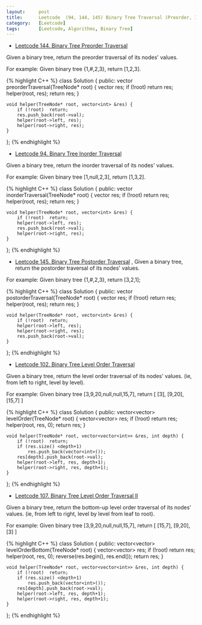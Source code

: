 ```yaml
---
layout:     post
title:      Leetcode  (94, 144, 145) Binary Tree Traversal (Preorder, Inorder, )
category:   [Leetcode] 
tags:		[Leetcode, Algorithms, Binary Tree]
---
```


* [Leetcode 144. Binary Tree Preorder Traversal](https://leetcode.com/problems/binary-tree-preorder-traversal/)

Given a binary tree, return the preorder traversal of its nodes' values.

For example:
	Given binary tree {1,#,2,3},
	return [1,2,3].

{% highlight C++ %}
class Solution {
public:
    vector<int> preorderTraversal(TreeNode* root) {
        vector<int> res;
        if (!root)  return res;
        helper(root, res);
        return res;
    }
    
    void helper(TreeNode* root, vector<int> &res) {
        if (!root)  return;
        res.push_back(root->val);
        helper(root->left, res);
        helper(root->right, res);
    }
};
{% endhighlight %}

* [Leetcode 94. Binary Tree Inorder Traversal](https://leetcode.com/problems/binary-tree-inorder-traversal/)

Given a binary tree, return the inorder traversal of its nodes' values.

For example:
	Given binary tree [1,null,2,3],
	return [1,3,2].

{% highlight C++ %}
class Solution {
public:
    vector<int> inorderTraversal(TreeNode* root) {
        vector<int> res;
        if (!root)  return res;
        helper(root, res);
        return res;
    }
    
    void helper(TreeNode* root, vector<int> &res) {
        if (!root)  return;
        helper(root->left, res);
        res.push_back(root->val);
        helper(root->right, res);
    }
};
{% endhighlight %}

* [Leetcode 145. Binary Tree Postorder Traversal](https://leetcode.com/problems/binary-tree-postorder-traversal/)
,
Given a binary tree, return the postorder traversal of its nodes' values.

For example:
	Given binary tree {1,#,2,3},
	return [3,2,1];

{% highlight C++ %}
class Solution {
public:
    vector<int> postorderTraversal(TreeNode* root) {
        vector<int> res;
        if (!root)  return res;
        helper(root, res);
        return res;
    }
    
    void helper(TreeNode* root, vector<int> &res) {
        if (!root)  return;
        helper(root->left, res);
        helper(root->right, res);
        res.push_back(root->val);
    }
};
{% endhighlight %}

* [Leetcode 102. Binary Tree Level Order Traversal](https://leetcode.com/problems/binary-tree-level-order-traversal/)

Given a binary tree, return the level order traversal of its nodes' values. (ie, from left to right, level by level).

For example:
	Given binary tree [3,9,20,null,null,15,7],
	return  [
  		[3],
  		[9,20],
  		[15,7]
	]

{% highlight C++ %}
class Solution {
public:
    vector<vector<int>> levelOrder(TreeNode* root) {
        vector<vector<int>> res;
        if (!root)  return res;
        helper(root, res, 0);
        return res;
    }
    
    void helper(TreeNode* root, vector<vector<int>> &res, int depth) {
        if (!root)  return;
        if (res.size() <depth+1)
            res.push_back(vector<int>());
        res[depth].push_back(root->val);
        helper(root->left, res, depth+1);
        helper(root->right, res, depth+1);
    }
};
{% endhighlight %}

* [Leetcode 107. Binary Tree Level Order Traversal II](https://leetcode.com/problems/binary-tree-level-order-traversal-ii/)

Given a binary tree, return the bottom-up level order traversal of its nodes' values. (ie, from left to right, level by level from leaf to root).

For example:
	Given binary tree [3,9,20,null,null,15,7],
	return 
	[
  		[15,7],
  		[9,20],
  		[3]
	]

{% highlight C++ %}
class Solution {
public:
    vector<vector<int>> levelOrderBottom(TreeNode* root) {
        vector<vector<int>> res;
        if (!root)  return res;
        helper(root, res, 0);
        reverse(res.begin(), res.end());
        return res;
    }
    
    void helper(TreeNode* root, vector<vector<int>> &res, int depth) {
        if (!root)  return;
        if (res.size() <depth+1)
            res.push_back(vector<int>());
        res[depth].push_back(root->val);
        helper(root->left, res, depth+1);
        helper(root->right, res, depth+1);
    }
};
{% endhighlight %}